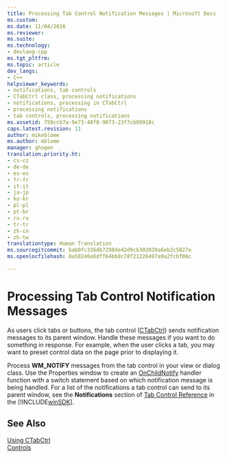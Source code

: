 ```yaml
---
title: Processing Tab Control Notification Messages | Microsoft Docs
ms.custom: 
ms.date: 11/04/2016
ms.reviewer: 
ms.suite: 
ms.technology:
- devlang-cpp
ms.tgt_pltfrm: 
ms.topic: article
dev_langs:
- C++
helpviewer_keywords:
- notifications, tab controls
- CTabCtrl class, processing notifications
- notifications, processing in CTabCtrl
- processing notifications
- tab controls, processing notifications
ms.assetid: 758ccb7a-9e73-48f8-9073-23f7cb09918c
caps.latest.revision: 11
author: mikeblome
ms.author: mblome
manager: ghogen
translation.priority.ht:
- cs-cz
- de-de
- es-es
- fr-fr
- it-it
- ja-jp
- ko-kr
- pl-pl
- pt-br
- ru-ru
- tr-tr
- zh-cn
- zh-tw
translationtype: Human Translation
ms.sourcegitcommit: bab0fc336db7298de42d9cb302039a6eb2c5827e
ms.openlocfilehash: 8a58246a6dff64bb8c78f21226497a9a2fcbf00c

---
```

# Processing Tab Control Notification Messages
As users click tabs or buttons, the tab control ([CTabCtrl](../mfc/reference/ctabctrl-class.md)) sends notification messages to its parent window. Handle these messages if you want to do something in response. For example, when the user clicks a tab, you may want to preset control data on the page prior to displaying it.  
  
 Process **WM_NOTIFY** messages from the tab control in your view or dialog class. Use the Properties window to create an [OnChildNotify](../mfc/reference/cwnd-class.md#cwnd__onchildnotify) handler function with a switch statement based on which notification message is being handled. For a list of the notifications a tab control can send to its parent window, see the **Notifications** section of [Tab Control Reference](http://msdn.microsoft.com/library/windows/desktop/bb760548) in the [!INCLUDE[winSDK](../atl/includes/winsdk_md.md)].  
  
## See Also  
 [Using CTabCtrl](../mfc/using-ctabctrl.md)   
 [Controls](../mfc/controls-mfc.md)




<!--HONumber=Jan17_HO2-->


